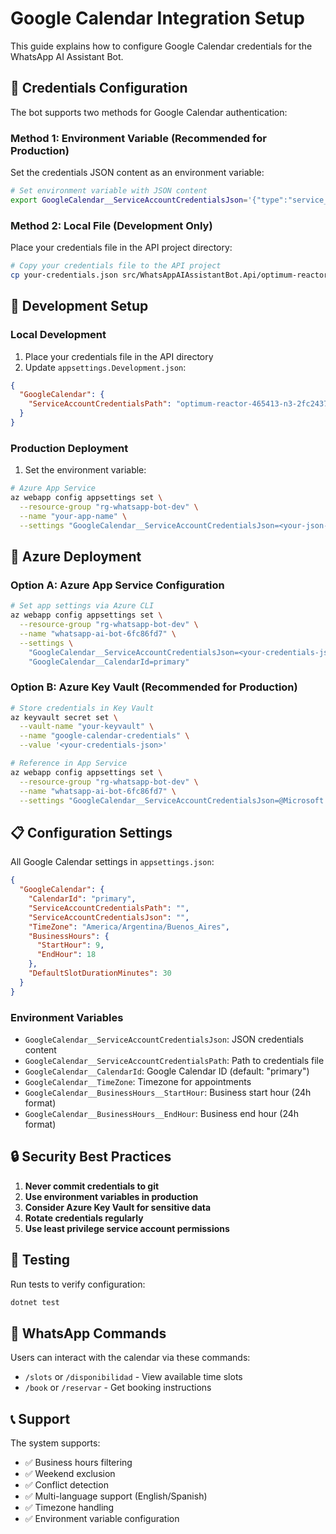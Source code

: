 # Google Calendar Integration Setup

This guide explains how to configure Google Calendar credentials for the WhatsApp AI Assistant Bot.

## 🔐 Credentials Configuration

The bot supports two methods for Google Calendar authentication:

### Method 1: Environment Variable (Recommended for Production)
Set the credentials JSON content as an environment variable:

```bash
# Set environment variable with JSON content
export GoogleCalendar__ServiceAccountCredentialsJson='{"type":"service_account","project_id":"your-project","private_key_id":"key-id","private_key":"-----BEGIN PRIVATE KEY-----\n...","client_email":"service-account@project.iam.gserviceaccount.com","client_id":"123456789","auth_uri":"https://accounts.google.com/o/oauth2/auth","token_uri":"https://oauth2.googleapis.com/token","auth_provider_x509_cert_url":"https://www.googleapis.com/oauth2/v1/certs","client_x509_cert_url":"https://www.googleapis.com/robot/v1/metadata/x509/service-account%40project.iam.gserviceaccount.com"}'
```

### Method 2: Local File (Development Only)
Place your credentials file in the API project directory:

```bash
# Copy your credentials file to the API project
cp your-credentials.json src/WhatsAppAIAssistantBot.Api/optimum-reactor-465413-n3-2fc2437c0785.json
```

## 🔧 Development Setup

### Local Development
1. Place your credentials file in the API directory
2. Update `appsettings.Development.json`:
```json
{
  "GoogleCalendar": {
    "ServiceAccountCredentialsPath": "optimum-reactor-465413-n3-2fc2437c0785.json"
  }
}
```

### Production Deployment
1. Set the environment variable:
```bash
# Azure App Service
az webapp config appsettings set \
  --resource-group "rg-whatsapp-bot-dev" \
  --name "your-app-name" \
  --settings "GoogleCalendar__ServiceAccountCredentialsJson=<your-json-content>"
```

## 🚀 Azure Deployment

### Option A: Azure App Service Configuration
```bash
# Set app settings via Azure CLI
az webapp config appsettings set \
  --resource-group "rg-whatsapp-bot-dev" \
  --name "whatsapp-ai-bot-6fc86fd7" \
  --settings \
    "GoogleCalendar__ServiceAccountCredentialsJson=<your-credentials-json>" \
    "GoogleCalendar__CalendarId=primary"
```

### Option B: Azure Key Vault (Recommended for Production)
```bash
# Store credentials in Key Vault
az keyvault secret set \
  --vault-name "your-keyvault" \
  --name "google-calendar-credentials" \
  --value '<your-credentials-json>'

# Reference in App Service
az webapp config appsettings set \
  --resource-group "rg-whatsapp-bot-dev" \
  --name "whatsapp-ai-bot-6fc86fd7" \
  --settings "GoogleCalendar__ServiceAccountCredentialsJson=@Microsoft.KeyVault(SecretUri=https://your-keyvault.vault.azure.net/secrets/google-calendar-credentials/)"
```

## 📋 Configuration Settings

All Google Calendar settings in `appsettings.json`:

```json
{
  "GoogleCalendar": {
    "CalendarId": "primary",
    "ServiceAccountCredentialsPath": "",
    "ServiceAccountCredentialsJson": "",
    "TimeZone": "America/Argentina/Buenos_Aires",
    "BusinessHours": {
      "StartHour": 9,
      "EndHour": 18
    },
    "DefaultSlotDurationMinutes": 30
  }
}
```

### Environment Variables
- `GoogleCalendar__ServiceAccountCredentialsJson`: JSON credentials content
- `GoogleCalendar__ServiceAccountCredentialsPath`: Path to credentials file
- `GoogleCalendar__CalendarId`: Google Calendar ID (default: "primary")
- `GoogleCalendar__TimeZone`: Timezone for appointments
- `GoogleCalendar__BusinessHours__StartHour`: Business start hour (24h format)
- `GoogleCalendar__BusinessHours__EndHour`: Business end hour (24h format)

## 🔒 Security Best Practices

1. **Never commit credentials to git**
2. **Use environment variables in production**
3. **Consider Azure Key Vault for sensitive data**
4. **Rotate credentials regularly**
5. **Use least privilege service account permissions**

## 🧪 Testing

Run tests to verify configuration:
```bash
dotnet test
```

## 🎯 WhatsApp Commands

Users can interact with the calendar via these commands:
- `/slots` or `/disponibilidad` - View available time slots
- `/book` or `/reservar` - Get booking instructions

## 📞 Support

The system supports:
- ✅ Business hours filtering
- ✅ Weekend exclusion
- ✅ Conflict detection
- ✅ Multi-language support (English/Spanish)
- ✅ Timezone handling
- ✅ Environment variable configuration
